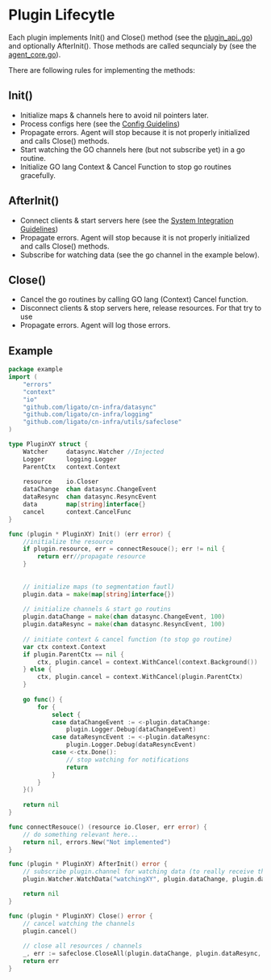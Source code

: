# Plugin Lifecytle

Each plugin implements Init() and Close() method (see the [plugin_api..go](../../core/pluginapi.go)) 
and optionally AfterInit(). Those methods are called sequncialy by (see the [agent_core.go](../../core/agent_core.go)).

There are following rules for implementing the methods:
## Init()
* Initialize maps & channels here to avoid nil pointers later.
* Process configs here (see the [Config Guidelins](CONFIG.md))
* Propagate errors. Agent will stop because it is not properly initialized and calls Close() methods.
* Start watching the GO channels here (but not subscribe yet) in a go routine.
* Initialize GO lang Context & Cancel Function to stop go routines gracefully.

## AfterInit()
* Connect clients & start servers here (see the [System Integration Guidelines](SYSTEM_INTEGRATION.md))
* Propagate errors. Agent will stop because it is not properly initialized and calls Close() methods.
* Subscribe for watching data (see the go channel in the example below).

## Close()
* Cancel the go routines by calling GO lang (Context) Cancel function.
* Disconnect clients & stop servers here, release resources. For that try to use 
* Propagate errors. Agent will log those errors.

## Example
```go
package example
import (
    "errors"
    "context"
    "io"
    "github.com/ligato/cn-infra/datasync"
    "github.com/ligato/cn-infra/logging"
    "github.com/ligato/cn-infra/utils/safeclose"
)

type PluginXY struct {
    Watcher     datasync.Watcher //Injected
    Logger      logging.Logger
    ParentCtx   context.Context
    
    resource    io.Closer
    dataChange  chan datasync.ChangeEvent
    dataResync  chan datasync.ResyncEvent
    data        map[string]interface{}
    cancel      context.CancelFunc
}

func (plugin * PluginXY) Init() (err error) {
    //initialize the resource
    if plugin.resource, err = connectResouce(); err != nil {
        return err//propagate resource
    }
    
    
    // initialize maps (to segmentation fautl)
    plugin.data = make(map[string]interface{})
    
    // initialize channels & start go routins
    plugin.dataChange = make(chan datasync.ChangeEvent, 100)
    plugin.dataResync = make(chan datasync.ResyncEvent, 100)
    
    // initiate context & cancel function (to stop go routine)
    var ctx context.Context
    if plugin.ParentCtx == nil {
        ctx, plugin.cancel = context.WithCancel(context.Background())    
    } else {
        ctx, plugin.cancel = context.WithCancel(plugin.ParentCtx)
    }   
    
    go func() {
        for {
            select {
            case dataChangeEvent := <-plugin.dataChange:
                plugin.Logger.Debug(dataChangeEvent)
            case dataResyncEvent := <-plugin.dataResync:
                plugin.Logger.Debug(dataResyncEvent)
            case <-ctx.Done():
                // stop watching for notifications
                return
            }
        }
    }()
    
    return nil
}

func connectResouce() (resource io.Closer, err error) {
    // do something relevant here...
    return nil, errors.New("Not implemented")
}

func (plugin * PluginXY) AfterInit() error {
    // subscribe plugin.channel for watching data (to really receive the data)
    plugin.Watcher.WatchData("watchingXY", plugin.dataChange, plugin.dataResync, "keysXY")

    return nil
}

func (plugin * PluginXY) Close() error {
    // cancel watching the channels
    plugin.cancel()
    
    // close all resources / channels
    _, err := safeclose.CloseAll(plugin.dataChange, plugin.dataResync, plugin.resource)
    return err 
}
```


